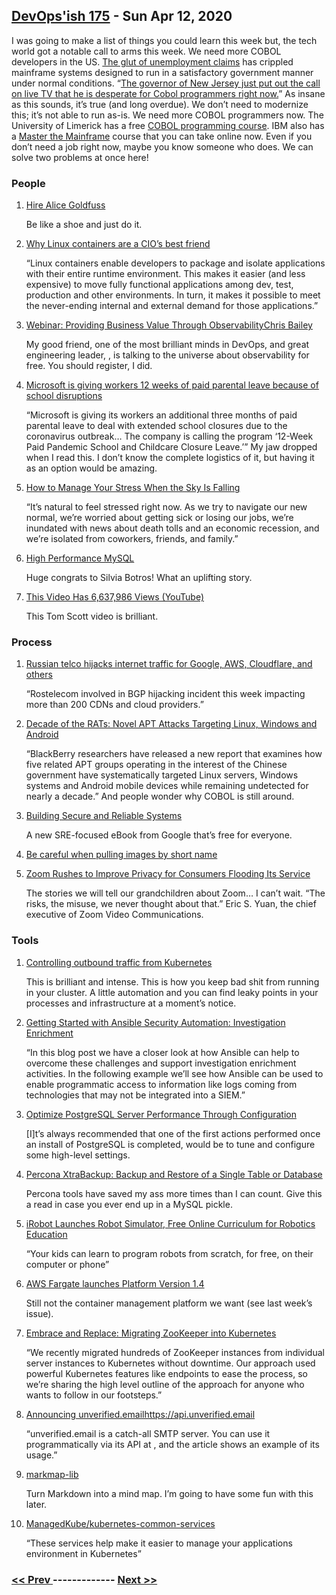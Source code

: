 ## [DevOps'ish 175](https://devopsish.com/175) - Sun Apr 12, 2020

I was going to make a list of things you could learn this week but, the tech world got a notable call to arms this week. We need more COBOL developers in the US. <a href="https://thenewstack.io/u-s-unemployment-surge-highlights-dire-need-for-cobol-skills/">The glut of unemployment claims</a> has crippled mainframe systems designed to run in a satisfactory government manner under normal conditions. “<a href="https://twitter.com/manicode/status/1246497036389793792">The governor of New Jersey just put out the call on live TV that he is desperate for Cobol programmers right now.</a>” As insane as this sounds, it’s true (and long overdue). We don’t need to modernize this; it’s not able to run as-is. We need more COBOL programmers now. The University of Limerick has a free <a href="http://www.csis.ul.ie/cobol/course/Default.htm">COBOL programming course</a>. IBM also has a <a href="https://www.ibm.com/it-infrastructure/z/education/master-the-mainframe">Master the Mainframe</a> course that you can take online now. Even if you don’t need a job right now, maybe you know someone who does. We can solve two problems at once here!

### People

1. [Hire Alice Goldfuss](https://blog.alicegoldfuss.com/hire-me/)

    Be like a shoe and just do it.
1. [Why Linux containers are a CIO’s best friend](https://www.ciodive.com/news/linux-containers-kubernetes/575506/)

    “Linux containers enable developers to package and isolate applications with their entire runtime environment. This makes it easier (and less expensive) to move fully functional applications among dev, test, production and other environments. In turn, it makes it possible to meet the never-ending internal and external demand for those applications.”
1. [Webinar: Providing Business Value Through ObservabilityChris Bailey](https://terazo.com/providing-business-value-with-observability/)

    My good friend, one of the most brilliant minds in DevOps, and great engineering leader, , is talking to the universe about observability for free. You should register, I did.
1. [Microsoft is giving workers 12 weeks of paid parental leave because of school disruptions](https://www.cnn.com/2020/04/09/tech/microsoft-12-weeks-parental-leave/index.html)

    “Microsoft is giving its workers an additional three months of paid parental leave to deal with extended school closures due to the coronavirus outbreak… The company is calling the program ‘12-Week Paid Pandemic School and Childcare Closure Leave.’” My jaw dropped when I read this. I don’t know the complete logistics of it, but having it as an option would be amazing.
1. [How to Manage Your Stress When the Sky Is Falling](https://hbr.org/2020/04/how-to-manage-your-stress-when-the-sky-is-falling)

    “It’s natural to feel stressed right now. As we try to navigate our new normal, we’re worried about getting sick or losing our jobs, we’re inundated with news about death tolls and an economic recession, and we’re isolated from coworkers, friends, and family.”
1. [High Performance MySQL](https://blog.dbsmasher.com/2020/04/08/high-performance-mysql.html)

    Huge congrats to Silvia Botros! What an uplifting story.
1. [This Video Has 6,637,986 Views (YouTube)](https://www.youtube.com/watch?v=BxV14h0kFs0)

    This Tom Scott video is brilliant.
### Process

1. [Russian telco hijacks internet traffic for Google, AWS, Cloudflare, and others](https://www.zdnet.com/article/russian-telco-hijacks-internet-traffic-for-google-aws-cloudflare-and-others/)

    “Rostelecom involved in BGP hijacking incident this week impacting more than 200 CDNs and cloud providers.”
1. [Decade of the RATs: Novel APT Attacks Targeting Linux, Windows and Android](https://blogs.blackberry.com/en/2020/04/decade-of-the-rats)

    “BlackBerry researchers have released a new report that examines how five related APT groups operating in the interest of the Chinese government have systematically targeted Linux servers, Windows systems and Android mobile devices while remaining undetected for nearly a decade.” And people wonder why COBOL is still around.
1. [Building Secure and Reliable Systems](https://landing.google.com/sre/books/)

    A new SRE-focused eBook from Google that’s free for everyone.
1. [Be careful when pulling images by short name](https://www.redhat.com/en/blog/be-careful-when-pulling-images-short-name)

    
1. [Zoom Rushes to Improve Privacy for Consumers Flooding Its Service](https://www.nytimes.com/2020/04/08/business/zoom-video-privacy-security-coronavirus.html)

    The stories we will tell our grandchildren about Zoom… I can’t wait. “The risks, the misuse, we never thought about that.” Eric S. Yuan, the chief executive of Zoom Video Communications.
### Tools

1. [Controlling outbound traffic from Kubernetes](https://monzo.com/blog/controlling-outbound-traffic-from-kubernetes)

    This is brilliant and intense. This is how you keep bad shit from running in your cluster. A little automation and you can find leaky points in your processes and infrastructure at a moment’s notice.
1. [Getting Started with Ansible Security Automation: Investigation Enrichment](https://liquidat.wordpress.com/2020/04/09/getting-started-with-ansible-security-automation-investigation-enrichment/)

    “In this blog post we have a closer look at how Ansible can help to overcome these challenges and support investigation enrichment activities. In the following example we’ll see how Ansible can be used to enable programmatic access to information like logs coming from technologies that may not be integrated into a SIEM.”
1. [Optimize PostgreSQL Server Performance Through Configuration](https://info.crunchydata.com/blog/optimize-postgresql-server-performance)

    [I]t’s always recommended that one of the first actions performed once an install of PostgreSQL is completed, would be to tune and configure some high-level settings.
1. [Percona XtraBackup: Backup and Restore of a Single Table or Database](https://www.percona.com/blog/2020/04/10/percona-xtrabackup-backup-and-restore-of-a-single-table-or-database/)

    Percona tools have saved my ass more times than I can count. Give this a read in case you ever end up in a MySQL pickle.
1. [iRobot Launches Robot Simulator, Free Online Curriculum for Robotics Education](https://spectrum.ieee.org/automaton/robotics/home-robots/irobot-launches-robot-simulator-free-online-curriculum-for-robotics-education)

    “Your kids can learn to program robots from scratch, for free, on their computer or phone”
1. [AWS Fargate launches Platform Version 1.4](https://aws.amazon.com/about-aws/whats-new/2020/04/aws-fargate-launches-platform-version-14/)

    Still not the container management platform we want (see last week’s issue).
1. [Embrace and Replace: Migrating ZooKeeper into Kubernetes](https://product.hubspot.com/blog/zookeeper-to-kubernetes-migration)

    “We recently migrated hundreds of ZooKeeper instances from individual server instances to Kubernetes without downtime. Our approach used powerful Kubernetes features like endpoints to ease the process, so we’re sharing the high level outline of the approach for anyone who wants to follow in our footsteps.”
1. [Announcing unverified.emailhttps://api.unverified.email](https://kerestey.net/writing/2020-04-05-announcing-unverified-dot-email.html)

    “unverified.email is a catch-all SMTP server. You can use it programmatically via its API at , and the article shows an example of its usage.”
1. [markmap-lib](https://markmap.js.org/)

    Turn Markdown into a mind map. I’m going to have some fun with this later.
1. [ManagedKube/kubernetes-common-services](https://github.com/ManagedKube/kubernetes-common-services)

    “These services help make it easier to manage your applications environment in Kubernetes”

### [ << Prev ](sreweekly-174.md) ------------- [ Next >> ](sreweekly-176.md)